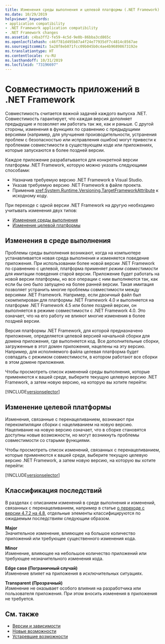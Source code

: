 ```yaml
---
title: Изменения среды выполнения и целевой платформы (.NET Framework)
ms.date: 10/29/2019
helpviewer_keywords:
- application compatibility
- .NET Framework application compatibility
- .NET Framework changes
ms.assetid: c4ba3ff2-fe59-4c5d-9e0b-86bba3cd865c
ms.openlocfilehash: c46f781d495b87a4f24e77935df7c4814c8567ae
ms.sourcegitcommit: 5a28f8eb071fcc09b045b0c4ae4b96898673192e
ms.translationtype: HT
ms.contentlocale: ru-RU
ms.lasthandoff: 10/31/2019
ms.locfileid: "73196697"
---
```

# <a name="application-compatibility-in-the-net-framework"></a>Совместимость приложений в .NET Framework

Совместимость считается важной задачей каждого выпуска .NET. Совместимость гарантирует, что каждая версия дополняет предыдущие и позволяет им работать так же, как и раньше. С другой стороны, изменения в функциях по сравнению с предыдущими версиями (например, для улучшения производительности, устранения проблем с безопасностью или исправления ошибок) могут привести к проблемам совместимости в существующем коде или приложениях, которые запускаются в более поздней версии.

Каждое приложение разрабатывается для конкретной версии платформы .NET Framework, которую можно указать следующими способами:

- Назначив требуемую версию .NET Framework в Visual Studio.
- Указав требуемую версию .NET Framework в файле проекта.
- Применив <xref:System.Runtime.Versioning.TargetFrameworkAttribute> к исходному коду.

При переходе с одной версии .NET Framework на другую необходимо учитывать изменения двух типов:

- [Изменения среды выполнения](#runtime-changes)
- [Изменение целевой платформы](#retargeting-changes)

## <a name="runtime-changes"></a>Изменения в среде выполнения

Проблемы среды выполнения возникают, когда на компьютере устанавливается новая среда выполнения и изменяется поведение приложения. При использовании более новой версии .NET Framework по сравнению с целевой, платформа применяет *режим совместимости* для имитации поведения старой версии. Приложение будет работать на новой версии платформы, но все операции с ним выполняются так, как если бы оно было запущено на более ранней версии. Такая имитация позволяет устранить многие проблемы совместимости между версиями .NET Framework. Например, если двоичный файл был скомпилирован для платформы .NET Framework 4.0 и выполняется на платформе .NET Framework 4.5 или более поздней версии, он выполняется в режиме совместимости с .NET Framework 4.0. Это означает, что на его работу не влияют многие изменения в более поздней версии.

Версия платформы .NET Framework, для которой предназначено приложение, определяется целевой версией начальной сборки для домена приложения, где выполняется код. Все дополнительные сборки, загруженные в этот домен приложения, нацелены на эту версию. Например, для исполняемого файла целевая платформа будет совпадать с режимом совместимости, в котором работают все сборки в этом домене приложения.

Чтобы просмотреть список изменений среды выполнения, которые применяются к вашей среде, выберите текущую целевую версию .NET Framework, а затем новую версию, на которую вы хотите перейти:

[!INCLUDE[versionselector](../../../includes/migration-guide/runtime/versionselector.md)]

## <a name="retargeting-changes"></a>Изменение целевой платформы

Изменения, связанные с перенацеливанием, возникают при перекомпиляции сборки с нацеливанием на новую версию. Нацеливание на новую версию означает, что в сборке становятся доступны новые возможности, но могут возникнуть проблемы совместимости со старыми функциями.

Чтобы просмотреть список изменений, связанных с перенацеливанием, которые применяются к вашей среде, выберите текущую целевую версию .NET Framework, а затем новую версию, на которую вы хотите перейти:

[!INCLUDE[versionselector](../../../includes/migration-guide/retargeting/versionselector.md)]

## <a name="impact-classification"></a>Классификация последствий

В разделах с описанием изменений в среде выполнения и изменений, связанных с перенацеливанием, например в статье [о переходе с версии 4.7.2 на 4.8](retargeting/4.7.2-4.8.md), отдельные элементы классифицируются по ожидаемым последствиям следующим образом.

**Major**\
Значительное изменение, влияющее на большое количество приложений или требующее существенного изменения кода.

**Minor**\
Изменение, влияющее на небольшое количество приложений или требующее незначительного изменения кода.

**Edge case (Пограничный случай)** \
Изменение влияет на приложения в исключительных ситуациях.

**Transparent (Прозрачный)** \
Изменение не оказывает особого влияния на разработчика или пользователя приложения. При этом вносить изменения в приложения не требуется.

## <a name="see-also"></a>См. также

- [Версии и зависимости](versions-and-dependencies.md)
- [Новые возможности](../whats-new/index.md)
- [Устаревшие возможности](../whats-new/whats-obsolete.md)
